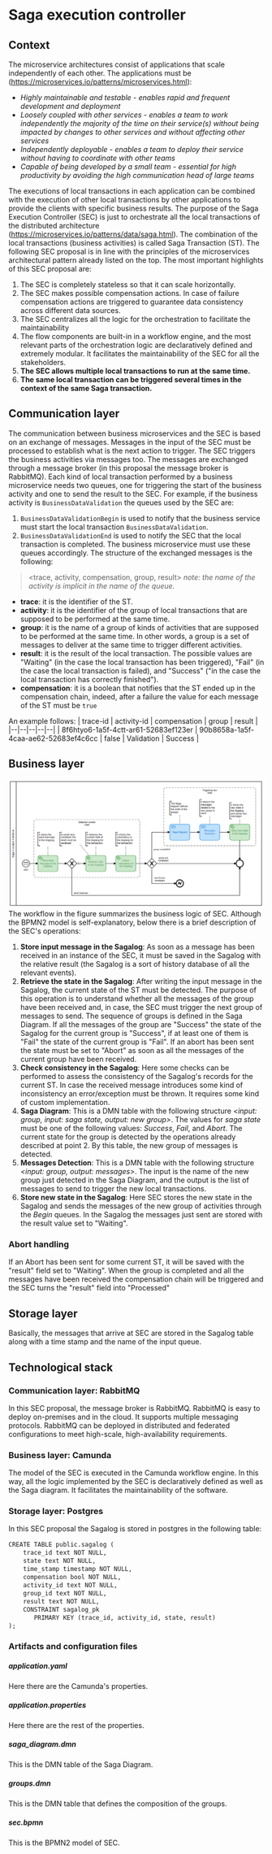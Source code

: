 # Saga execution controller
## Context
The microservice architectures consist of applications that scale independently of each other. The applications must be (https://microservices.io/patterns/microservices.html):

-   *Highly maintainable and testable - enables rapid and frequent development and deployment*
-   *Loosely coupled with other services - enables a team to work independently the majority of the time on their service(s) without being impacted by changes to other services and without affecting other services*
-   *Independently deployable - enables a team to deploy their service without having to coordinate with other teams*
-   *Capable of being developed by a small team - essential for high productivity by avoiding the high communication head of large teams*

The executions of local transactions in each application can be combined with the execution of other local transactions by other applications to provide the clients with specific business results. 
The purpose of the Saga Execution Controller (SEC) is just to orchestrate all the local transactions of the distributed architecture (https://microservices.io/patterns/data/saga.html). 
The combination of the local transactions (business activities) is called Saga Transaction (ST).
The following SEC proposal is in line with the principles of the microservices architectural pattern already listed on the top.
The most important highlights of this SEC proposal are:

 1. The SEC is completely stateless so that it can scale horizontally.
 2. The SEC makes possible compensation actions. In case of failure compensation actions are triggered to guarantee data consistency across different data sources. 
 3. The SEC centralizes all the logic for the orchestration to facilitate the maintainability
 4. The flow components are built-in in a workflow engine, and the most relevant parts of the orchestration logic are declaratively defined and extremely modular. It facilitates the maintainability of the SEC for all the stakeholders. 
 5. **The SEC allows multiple local transactions to run at the same time.**
 6. **The same local transaction can be triggered several times in the context of the same Saga transaction.**
## Communication layer
The communication between business microservices and the SEC is based on an exchange of messages. Messages in the input of the SEC must be processed to establish what is the next action to trigger. The SEC triggers the business activities via messages too. The messages are exchanged through a message broker (in this proposal the message broker is RabbitMQ).
Each kind of local transaction performed by a business microservice needs two queues, one for triggering the start of the business activity and one to send the result to the SEC. For example, if the business activity is `BusinessDataValidation` the queues used by the SEC are:
 1. `BusinessDataValidationBegin` is used to notify that the business service must start the local transaction `BusinessDataValidation`.
 2. `BusinessDataValidationEnd` is used to notify the SEC that the local transaction is completed.
The business microservice must use these queues accordingly.
The structure of the exchanged messages is the following:

> <trace, activity, compensation, group, result>
*note: the name of the activity is implicit in the name of the queue.* 

 - **trace**: it is the identifier of the ST.
 - **activity**: it is the identifier of the group of local transactions that are supposed to be performed at the same time.
 - **group**: it is the name of a group of kinds of activities that are supposed to be performed at the same time. In other words, a group is a set of messages to deliver at the same time to trigger different activities.
 - **result**: it is the result of the local transaction. The possible values are "Waiting" (in the case the local transaction has been triggered), "Fail" (in the case the local transaction is failed), and "Success" ("in the case the local transaction has correctly finished").
 - **compensation**: it is a boolean that notifies that the ST ended up in the compensation chain, indeed, after a failure the value for each message of the ST must be `true`

An example follows:
| trace-id | activity-id | compensation | group | result |
|--|--|--|--|--|
| 8f6htyo6-1a5f-4ctt-ar61-52683ef123er | 90b8658a-1a5f-4caa-ae62-52683ef4c6cc | false | Validation | Success |  
  
## Business layer
![enter image description here](https://raw.githubusercontent.com/simonegasperoni/camunda-sec/master/img/sec.png)
The workflow in the figure summarizes the business logic of SEC.
Although the BPMN2 model is self-explanatory, below there is a brief description of the SEC's operations:

 1. **Store input message in the Sagalog**: As soon as a message has been received in an instance of the SEC, it must be saved in the Sagalog with the relative result (the Sagalog is a sort of history database of all the relevant events).
 2. **Retrieve the state in the Sagalog**: After writing the input message in the Sagalog, the current state of the ST must be detected. The purpose of this operation is to understand whether all the messages of the group have been received and, in case, the SEC must trigger the next group of messages to send. The sequence of groups is defined in the Saga Diagram. If all the messages of the group are "Success" the state of the Sagalog for the current group is "Success", if at least one of them is "Fail" the state of the current group is "Fail". If an abort has been sent the state must be set to "Abort" as soon as all the messages of the current group have been received.
 3.  **Check consistency in the Sagalog**: Here some checks can be performed to assess the consistency of the Sagalog's records for the current ST. In case the received message introduces some kind of inconsistency an error/exception must be thrown. It requires some kind of custom implementation.
 4. **Saga Diagram**: This is a DMN table with the following structure *<input: group, input: saga state, output: new group>*. The values for *saga state* must be one of the following values: *Success*, *Fail*, and *Abort*. The current state for the group is detected by the operations already described at point 2. By this table, the new group of messages is detected.
 5. **Messages Detection**: This is a DMN table with the following structure *<input: group, output: messages>*. The input is the name of the new group just detected in the Saga Diagram, and the output is the list of messages to send to trigger the new local transactions. 
 6. **Store new state in the Sagalog**: Here SEC stores the new state in the Sagalog and sends the messages of the new group of activities through the *Begin* queues. In the Sagalog the messages just sent are stored with the result value set to "Waiting".

### Abort handling
If an Abort has been sent for some current ST, it will be saved with the "result" field set to "Waiting". When the group is completed and all the messages have been received the compensation chain will be triggered and the SEC turns the "result" field into "Processed"  

## Storage layer
Basically, the messages that arrive at SEC are stored in the Sagalog table along with a time stamp and the name of the input queue.

## Technological stack
### Communication layer: RabbitMQ
In this SEC proposal, the message broker is RabbitMQ. RabbitMQ is easy to deploy on-premises and in the cloud. It supports multiple messaging protocols. RabbitMQ can be deployed in distributed and federated configurations to meet high-scale, high-availability requirements.
### Business layer: Camunda
The model of the SEC is executed in the Camunda workflow engine. In this way, all the logic implemented by the SEC is declaratively defined as well as the Saga diagram. It facilitates the maintainability of the software.
### Storage layer: Postgres
In this SEC proposal the Sagalog is stored in postgres in the following table:

    CREATE TABLE public.sagalog (
        trace_id text NOT NULL,
        state text NOT NULL,
        time_stamp timestamp NOT NULL,
        compensation bool NOT NULL,
        activity_id text NOT NULL,
        group_id text NOT NULL,
        result text NOT NULL,
        CONSTRAINT sagalog_pk 
           PRIMARY KEY (trace_id, activity_id, state, result)
    );

### Artifacts and configuration files 
##### application.yaml
Here there are the Camunda's properties.
##### application.properties
Here there are the rest of the properties.
##### saga_diagram.dmn
This is the DMN table of the Saga Diagram.
##### groups.dmn
This is the DMN table that defines the composition of the groups.
##### sec.bpmn
This is the BPMN2 model of SEC.
